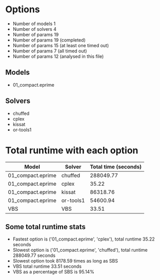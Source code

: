 

# Options


- Number of models         1
- Number of solvers        4
- Number of params        19
- Number of params        19 (completed)
- Number of params        15 (at least one timed out)
- Number of params         7 (all timed out)
- Number of params        12 (analysed in this file)


## Models


 - 01_compact.eprime


## Solvers


 - chuffed
 - cplex
 - kissat
 - or-tools1


# Total runtime with each option


 | Model | Solver | Total time (seconds) | 
 | -- | -- | -- | 
 | 01_compact.eprime | chuffed | 288049.77 | 
 | 01_compact.eprime | cplex | 35.22 | 
 | 01_compact.eprime | kissat | 86318.76 | 
 | 01_compact.eprime | or-tools1 | 54600.94 | 
 | VBS | VBS | 33.51 | 


## Some total runtime stats


 - Fastest option is ('01_compact.eprime', 'cplex'), total runtime 35.22 seconds
 - Slowest option is ('01_compact.eprime', 'chuffed'), total runtime 288049.77 seconds
 - Slowest option took 8178.59 times as long as SBS
 - VBS total runtime 33.51 seconds
 - VBS as a percentage of SBS is 95.14%
